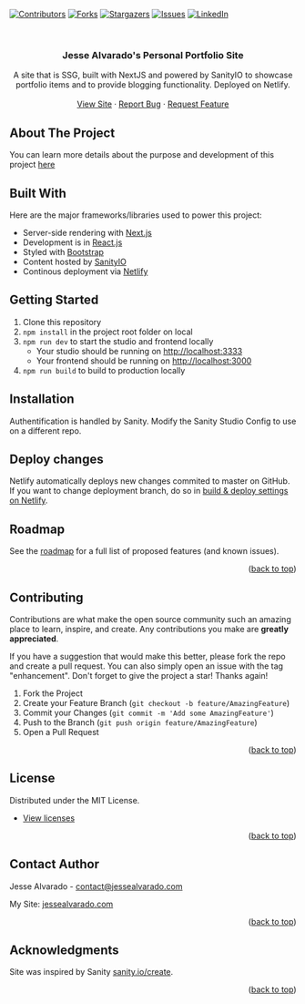 <div id="top"></div>

[![Contributors][contributors-shield]][contributors-url]
[![Forks][forks-shield]][forks-url]
[![Stargazers][stars-shield]][stars-url]
[![Issues][issues-shield]][issues-url]
[![LinkedIn][linkedin-shield]][linkedin-url]

<!-- PROJECT LOGO -->
<br />
<div align="center">
  <h3 align="center">Jesse Alvarado's Personal Portfolio Site</h3>

  <p align="center">
    A site that is SSG, built with NextJS and powered by SanityIO to showcase portfolio items and to provide blogging functionality. Deployed on Netlify.
   <br />
   <br />
   <a href="https://jessealvarado.com">View Site</a>
   ·
   <a href="https://github.com/alvara/jesse-alvarado-nextjs/issues">Report Bug</a>
   ·
   <a href="https://github.com/alvara/jesse-alvarado-nextjs/issues">Request Feature</a>
  </p>
</div>

<!-- ABOUT THE PROJECT -->
## About The Project
You can learn more details about the purpose and development of this project [here](https://jessealvarado.com/portfolio/jessealvarado-com)


## Built With

Here are the major frameworks/libraries used to power this project:

* Server-side rendering with [Next.js](https://nextjs.org/)
* Development is in [React.js](https://reactjs.org/)
* Styled with [Bootstrap](https://getbootstrap.com)
* Content hosted by [SanityIO](https://www.sanity.io/)
* Continous deployment via [Netlify](https://netlify.com)

## Getting Started

1. Clone this repository
2. `npm install` in the project root folder on local
3. `npm run dev` to start the studio and frontend locally
   - Your studio should be running on [http://localhost:3333](http://localhost:3333)
   - Your frontend should be running on [http://localhost:3000](http://localhost:3000)
4. `npm run build` to build to production locally


## Installation

Authentification is handled by Sanity. 
Modify the Sanity Studio Config to use on a different repo.


## Deploy changes

Netlify automatically deploys new changes commited to master on GitHub. If you want to change deployment branch, do so in [build & deploy settings on Netlify](https://www.netlify.com/docs/continuous-deployment/#branches-deploys).

<!-- ROADMAP -->
## Roadmap

See the [roadmap](https://brillberg2.notion.site/Roadmap-af49ff67f0b34694851e66d3329dfebe) for a full list of proposed features (and known issues).

<p align="right">(<a href="#top">back to top</a>)</p>


<!-- CONTRIBUTING -->
## Contributing

Contributions are what make the open source community such an amazing place to learn, inspire, and create. Any contributions you make are **greatly appreciated**.

If you have a suggestion that would make this better, please fork the repo and create a pull request. You can also simply open an issue with the tag "enhancement".
Don't forget to give the project a star! Thanks again!

1. Fork the Project
2. Create your Feature Branch (`git checkout -b feature/AmazingFeature`)
3. Commit your Changes (`git commit -m 'Add some AmazingFeature'`)
4. Push to the Branch (`git push origin feature/AmazingFeature`)
5. Open a Pull Request

<p align="right">(<a href="#top">back to top</a>)</p>


<!-- LICENSE -->
## License

Distributed under the MIT License.
* [View licenses](https://choosealicense.com)


<p align="right">(<a href="#top">back to top</a>)</p>

<!-- CONTACT -->
## Contact Author

Jesse Alvarado - contact@jessealvarado.com

My Site: [jessealvarado.com](https://jessealvarado.com)

<p align="right">(<a href="#top">back to top</a>)</p>

<!-- ACKNOWLEDGMENTS -->
## Acknowledgments

Site was inspired by Sanity [sanity.io/create](https://www.sanity.io/create/?template=sanity-io%2Fsanity-template-nextjs-landing-pages).


<p align="right">(<a href="#top">back to top</a>)</p>

<!-- MARKDOWN LINKS & IMAGES -->
<!-- https://www.markdownguide.org/basic-syntax/#reference-style-links -->
[contributors-shield]: https://img.shields.io/github/contributors/alvara/jesse-alvarado-nextjs.svg?style=for-the-badge
[contributors-url]: https://github.com/alvara/jesse-alvarado-nextjs/graphs/contributors
[forks-shield]: https://img.shields.io/github/forks/alvara/jesse-alvarado-nextjs.svg?style=for-the-badge
[forks-url]: https://github.com/alvara/jesse-alvarado-nextjs/network/members
[stars-shield]: https://img.shields.io/github/stars/alvara/jesse-alvarado-nextjs.svg?style=for-the-badge
[stars-url]: https://github.com/alvara/jesse-alvarado-nextjs/stargazers
[issues-shield]: https://img.shields.io/github/issues/alvara/jesse-alvarado-nextjs.svg?style=for-the-badge
[issues-url]: https://github.com/alvara/jesse-alvarado-nextjs/issues
[license-shield]: https://img.shields.io/github/license/alvara/jesse-alvarado-nextjs.svg?style=for-the-badge
[license-url]: https://github.com/alvara/jesse-alvarado-nextjs/blob/master/LICENSE.txt
[linkedin-shield]: https://img.shields.io/badge/-LinkedIn-black.svg?style=for-the-badge&logo=linkedin&colorB=555
[linkedin-url]: https://linkedin.com/in/jesse-alvarado
[product-screenshot]: images/screenshot.png


